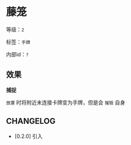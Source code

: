 # 藤笼

等级：`2`

标签：`手牌`

内部id：`?`

## 效果

**捕捉**

`放置` 时将附近未连接卡牌变为手牌，但是会 `摧毁` 自身

## CHANGELOG

- [0.2.0] 引入
